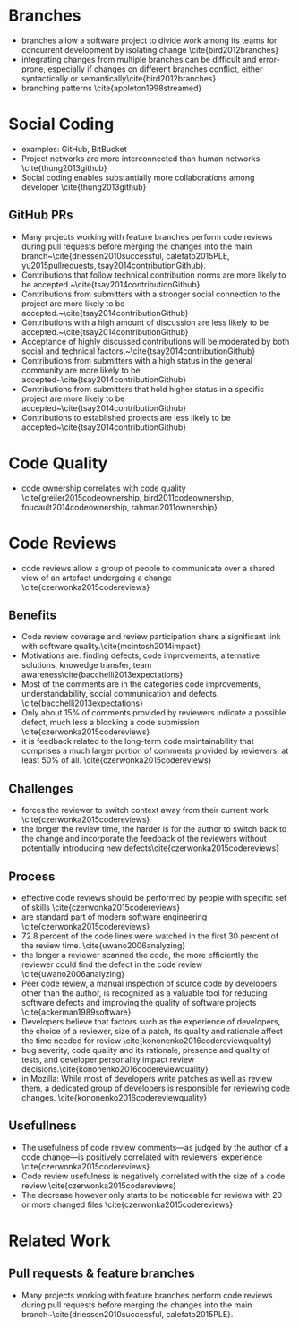 # Branches

- branches allow a software project to divide work among its teams for concurrent development by isolating change \cite{bird2012branches}
- integrating changes from multiple branches can be difficult and error-prone, especially if changes on different branches conflict, either syntactically or semantically\cite{bird2012branches}
- branching patterns \cite{appleton1998streamed}

# Social Coding

- examples: GitHub, BitBucket
- Project networks are more interconnected than human networks \cite{thung2013github}
- Social coding enables substantially more collaborations among developer \cite{thung2013github}

## GitHub PRs

- Many projects working with feature branches perform code reviews during pull requests before merging the changes into the main branch~\cite{driessen2010successful, calefato2015PLE, yu2015pullrequests, tsay2014contributionGithub}.
- Contributions that follow technical contribution norms are more likely to be accepted.~\cite{tsay2014contributionGithub}
- Contributions from submitters with a stronger social connection to the project are more likely to be accepted.~\cite{tsay2014contributionGithub}
- Contributions with a high amount of discussion are less likely to be accepted.~\cite{tsay2014contributionGithub}
- Acceptance of highly discussed contributions will be moderated by both social and technical factors.~\cite{tsay2014contributionGithub}
- Contributions from submitters with a high status in the general community are more likely to be accepted~\cite{tsay2014contributionGithub}
- Contributions from submitters that hold higher status in a specific project are more likely to be accepted~\cite{tsay2014contributionGithub}
- Contributions to established projects are less likely to be accepted~\cite{tsay2014contributionGithub}

# Code Quality

- code ownership correlates with code quality \cite{greiler2015codeownership, bird2011codeownership, foucault2014codeownership, rahman2011ownership}

# Code Reviews

- code reviews allow a group of people to communicate over a shared view of an artefact undergoing a change \cite{czerwonka2015codereviews}

## Benefits
- Code review coverage and review participation share a significant link with software quality.\cite{mcintosh2014impact}
- Motivations are: finding defects, code improvements, alternative solutions, knowedge transfer, team awareness\cite{bacchelli2013expectations}
- Most of the comments are in the categories code improvements, understandability, social communication and defects. \cite{bacchelli2013expectations}
- Only about 15% of comments provided by reviewers indicate a possible defect, much less a blocking a code submission \cite{czerwonka2015codereviews}
- it is feedback related to the long-term code maintainability that comprises a much larger portion of comments provided by reviewers; at least 50% of all. \cite{czerwonka2015codereviews}

## Challenges

- forces the reviewer to switch context away from their current work \cite{czerwonka2015codereviews}
- the longer the review time, the harder is for the author to switch back to the change and incorporate the feedback of the reviewers without potentially introducing new defects\cite{czerwonka2015codereviews}

## Process
- effective code reviews should be performed by people with specific set of skills \cite{czerwonka2015codereviews}
- are standard part of modern software engineering \cite{czerwonka2015codereviews}
- 72.8 percent of the code lines were watched in the first 30 percent of the review time. \cite{uwano2006analyzing}
- the longer a reviewer scanned the code, the more efficiently the reviewer could find the defect in the code review \cite{uwano2006analyzing}
- Peer code review, a manual inspection of source code by developers other than the author, is recognized as a valuable tool for reducing software defects and improving the quality of software projects \cite{ackerman1989software}
- Developers believe that factors such as the experience of developers, the choice of a reviewer, size of a patch, its quality and rationale affect the time needed for review \cite{kononenko2016codereviewquality}
- bug severity, code quality and its rationale, presence and quality of tests, and developer personality impact review decisions.\cite{kononenko2016codereviewquality}
- in Mozilla: While most of developers write patches as well as review them, a dedicated group of developers is responsible for reviewing code changes. \cite{kononenko2016codereviewquality}

## Usefullness

- The usefulness of code review comments—as judged by the author of a code change—is positively correlated with reviewers’ experience \cite{czerwonka2015codereviews}
- Code review usefulness is negatively correlated with the size of a code review \cite{czerwonka2015codereviews}
 - The decrease however only starts to be noticeable for reviews with 20 or more changed files \cite{czerwonka2015codereviews}

# Related Work

## Pull requests & feature branches
- Many projects working with feature branches perform code reviews during pull requests before merging the changes into the main branch~\cite{driessen2010successful, calefato2015PLE}. 
